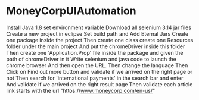 # MoneyCorpUIAutomation

Install Java 1.8
set environment variable
Download all selenium 3.14 jar files
Create a new project in eclipse
Set build path and Add Eternal Jars
Create one package inside the project
Then create one class
create one Resources folder under the main project
And put the chromeDriver inside this folder
Then create one 'Application.Prop' file inside the package and given the path of chromeDriver in it
Write selenium and java code to launch the chrome browser
And then open the URL.
Then change the language
Then Click on Find out more button and validate if we arrived on the right page or not
Then search for 'international payments' in the search bar and enter
And validate if we arrived on the right result page
Then validate each article link starts with the url "httos://www.moneycorp.com/en-us/"
